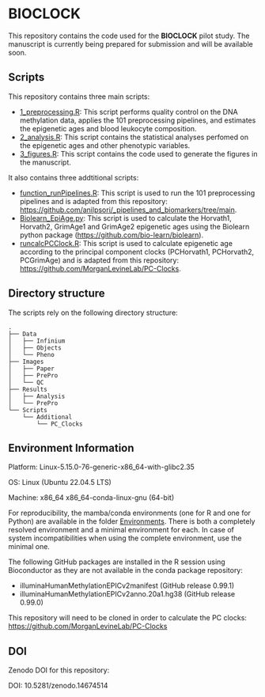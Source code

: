 # BIOCLOCK

This repository contains the code used for the **BIOCLOCK** pilot study. The manuscript is currently being prepared for submission and will be available soon.

## Scripts

This repository contains three main scripts:
- [1_preprocessing.R](./Scripts/1_preprocessing.R): This script performs quality control on the DNA methylation data, applies the 101 preprocessing pipelines, and estimates the epigenetic ages and blood leukocyte composition.
- [2_analysis.R](./Scripts/2_analysis.R): This script contains the statistical analyses perfomed on the epigenetic ages and other phenotypic variables.
- [3_figures.R](./Scripts/3_figures.R): This script contains the code used to generate the figures in the manuscript.

It also contains three addtitional scripts:
- [function_runPipelines.R](./Scripts/Additional/function_runPipelines.R): This script is used to run the 101 preprocessing pipelines and is adapted from this repository: https://github.com/anilpsori/_pipelines_and_biomarkers/tree/main.
- [Biolearn_EpiAge.py](./Scripts/Additional/Biolearn_EpiAge.py): This script is used to calculate the Horvath1, Horvath2, GrimAge1 and GrimAge2 epigenetic ages using the Biolearn python package (https://github.com/bio-learn/biolearn).
- [runcalcPCClock.R](./Scripts/Additional/runcalcPCClock.R): This script is used to calculate epigenetic age according to the principal component clocks (PCHorvath1, PCHorvath2, PCGrimAge) and is adapted from this repository: https://github.com/MorganLevineLab/PC-Clocks.

## Directory structure

The scripts rely on the following directory structure:

```plaintext
.
├── Data
│   ├── Infinium
│   ├── Objects
│   └── Pheno
├── Images
│   ├── Paper
│   ├── PrePro
│   └── QC
├── Results
│   ├── Analysis
│   └── PrePro
└── Scripts
    └── Additional
        └── PC_Clocks
```

## Environment Information

Platform: Linux-5.15.0-76-generic-x86_64-with-glibc2.35 

OS: Linux (Ubuntu 22.04.5 LTS)

Machine: x86_64 x86_64-conda-linux-gnu (64-bit)

For reproducibility, the mamba/conda environments (one for R and one for Python) are available in the folder [Environments](./Environments). There is both a completely resolved environment and a minimal environment for each. In case of system incompatibilities when using the complete environment, use the minimal one.

The following GitHub packages are installed in the R session using Bioconductor as they are not available in the conda package repository:
 - illuminaHumanMethylationEPICv2manifest (GitHub release 0.99.1)
 - illuminaHumanMethylationEPICv2anno.20a1.hg38 (GitHub release 0.99.0)

This repository will need to be cloned in order to calculate the PC clocks:
https://github.com/MorganLevineLab/PC-Clocks

## DOI

Zenodo DOI for this repository:

DOI: 10.5281/zenodo.14674514
